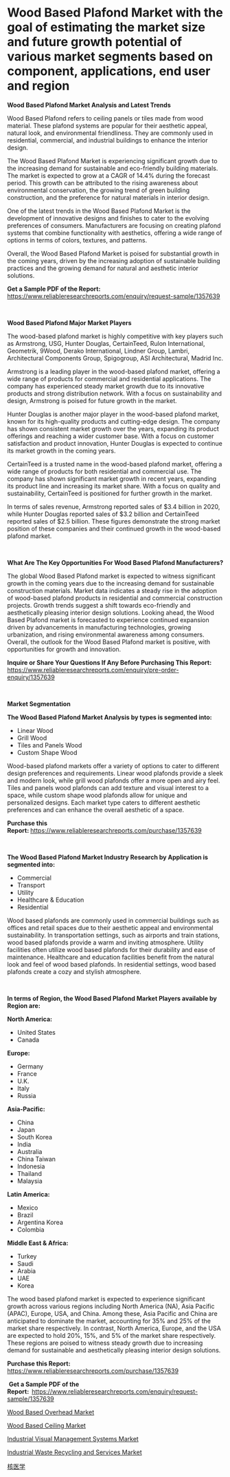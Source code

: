 <p><h1>Wood Based Plafond Market with the goal of estimating the market size and future growth potential of various market segments based on component, applications, end user and region</h1></p><p><strong>Wood Based Plafond Market Analysis and Latest Trends</strong></p>
<p><p>Wood Based Plafond refers to ceiling panels or tiles made from wood material. These plafond systems are popular for their aesthetic appeal, natural look, and environmental friendliness. They are commonly used in residential, commercial, and industrial buildings to enhance the interior design.</p><p>The Wood Based Plafond Market is experiencing significant growth due to the increasing demand for sustainable and eco-friendly building materials. The market is expected to grow at a CAGR of 14.4% during the forecast period. This growth can be attributed to the rising awareness about environmental conservation, the growing trend of green building construction, and the preference for natural materials in interior design.</p><p>One of the latest trends in the Wood Based Plafond Market is the development of innovative designs and finishes to cater to the evolving preferences of consumers. Manufacturers are focusing on creating plafond systems that combine functionality with aesthetics, offering a wide range of options in terms of colors, textures, and patterns.</p><p>Overall, the Wood Based Plafond Market is poised for substantial growth in the coming years, driven by the increasing adoption of sustainable building practices and the growing demand for natural and aesthetic interior solutions.</p></p>
<p><strong>Get a Sample PDF of the Report:&nbsp;</strong> <a href="https://www.reliableresearchreports.com/enquiry/request-sample/1357639">https://www.reliableresearchreports.com/enquiry/request-sample/1357639</a></p>
<p>&nbsp;</p>
<p><strong>Wood Based Plafond Major Market Players</strong></p>
<p><p>The wood-based plafond market is highly competitive with key players such as Armstrong, USG, Hunter Douglas, CertainTeed, Rulon International, Geometrik, 9Wood, Derako International, Lindner Group, Lambri, Architectural Components Group, Spigogroup, ASI Architectural, Madrid Inc.</p><p>Armstrong is a leading player in the wood-based plafond market, offering a wide range of products for commercial and residential applications. The company has experienced steady market growth due to its innovative products and strong distribution network. With a focus on sustainability and design, Armstrong is poised for future growth in the market.</p><p>Hunter Douglas is another major player in the wood-based plafond market, known for its high-quality products and cutting-edge design. The company has shown consistent market growth over the years, expanding its product offerings and reaching a wider customer base. With a focus on customer satisfaction and product innovation, Hunter Douglas is expected to continue its market growth in the coming years.</p><p>CertainTeed is a trusted name in the wood-based plafond market, offering a wide range of products for both residential and commercial use. The company has shown significant market growth in recent years, expanding its product line and increasing its market share. With a focus on quality and sustainability, CertainTeed is positioned for further growth in the market.</p><p>In terms of sales revenue, Armstrong reported sales of $3.4 billion in 2020, while Hunter Douglas reported sales of $3.2 billion and CertainTeed reported sales of $2.5 billion. These figures demonstrate the strong market position of these companies and their continued growth in the wood-based plafond market.</p></p>
<p>&nbsp;</p>
<p><strong>What Are The Key Opportunities For Wood Based Plafond Manufacturers?</strong></p>
<p><p>The global Wood Based Plafond market is expected to witness significant growth in the coming years due to the increasing demand for sustainable construction materials. Market data indicates a steady rise in the adoption of wood-based plafond products in residential and commercial construction projects. Growth trends suggest a shift towards eco-friendly and aesthetically pleasing interior design solutions. Looking ahead, the Wood Based Plafond market is forecasted to experience continued expansion driven by advancements in manufacturing technologies, growing urbanization, and rising environmental awareness among consumers. Overall, the outlook for the Wood Based Plafond market is positive, with opportunities for growth and innovation.</p></p>
<p><strong>Inquire or Share Your Questions If Any Before Purchasing This Report:</strong> <a href="https://www.reliableresearchreports.com/enquiry/pre-order-enquiry/1357639">https://www.reliableresearchreports.com/enquiry/pre-order-enquiry/1357639</a></p>
<p>&nbsp;</p>
<p><strong>Market Segmentation</strong></p>
<p><strong>The Wood Based Plafond Market Analysis by types is segmented into:</strong></p>
<p><ul><li>Linear Wood</li><li>Grill Wood</li><li>Tiles and Panels Wood</li><li>Custom Shape Wood</li></ul></p>
<p><p>Wood-based plafond markets offer a variety of options to cater to different design preferences and requirements. Linear wood plafonds provide a sleek and modern look, while grill wood plafonds offer a more open and airy feel. Tiles and panels wood plafonds can add texture and visual interest to a space, while custom shape wood plafonds allow for unique and personalized designs. Each market type caters to different aesthetic preferences and can enhance the overall aesthetic of a space.</p></p>
<p><strong>Purchase this Report:&nbsp;</strong><a href="https://www.reliableresearchreports.com/purchase/1357639">https://www.reliableresearchreports.com/purchase/1357639</a></p>
<p>&nbsp;</p>
<p><strong>The Wood Based Plafond Market Industry Research by Application is segmented into:</strong></p>
<p><ul><li>Commercial</li><li>Transport</li><li>Utility</li><li>Healthcare & Education</li><li>Residential</li></ul></p>
<p><p>Wood based plafonds are commonly used in commercial buildings such as offices and retail spaces due to their aesthetic appeal and environmental sustainability. In transportation settings, such as airports and train stations, wood based plafonds provide a warm and inviting atmosphere. Utility facilities often utilize wood based plafonds for their durability and ease of maintenance. Healthcare and education facilities benefit from the natural look and feel of wood based plafonds. In residential settings, wood based plafonds create a cozy and stylish atmosphere.</p></p>
<p>&nbsp;</p>
<p><strong>In terms of Region, the Wood Based Plafond Market Players available by Region are:</strong></p>
<p>
    <p> <strong> North America: </strong>
        <ul>
            <li>United States</li>
            <li>Canada</li>
        </ul>
        </p> 
    <p> <strong> Europe: </strong>
        <ul>
            <li>Germany</li>
            <li>France</li>
            <li>U.K.</li>
            <li>Italy</li>
            <li>Russia</li>
        </ul>
        </p> 
    <p> <strong> Asia-Pacific: </strong>
        <ul>
            <li>China</li>
            <li>Japan</li>
            <li>South Korea</li>
            <li>India</li>
            <li>Australia</li>
            <li>China Taiwan</li>
            <li>Indonesia</li>
            <li>Thailand</li>
            <li>Malaysia</li>
        </ul>
        </p> 
    <p> <strong> Latin America: </strong>
        <ul>
            <li>Mexico</li>
            <li>Brazil</li>
            <li>Argentina Korea</li>
            <li>Colombia</li>
        </ul>
        </p> 
    <p> <strong> Middle East & Africa: </strong>
        <ul>
            <li>Turkey</li>
            <li>Saudi</li>
            <li>Arabia</li>
            <li>UAE</li>
            <li>Korea</li>
        </ul>
    </p>
    </p>
<p><p>The wood based plafond market is expected to experience significant growth across various regions including North America (NA), Asia Pacific (APAC), Europe, USA, and China. Among these, Asia Pacific and China are anticipated to dominate the market, accounting for 35% and 25% of the market share respectively. In contrast, North America, Europe, and the USA are expected to hold 20%, 15%, and 5% of the market share respectively. These regions are poised to witness steady growth due to increasing demand for sustainable and aesthetically pleasing interior design solutions.</p></p>
<p><strong>Purchase this Report: </strong><a href="https://www.reliableresearchreports.com/purchase/1357639">https://www.reliableresearchreports.com/purchase/1357639</a></p>
<p>&nbsp;<strong>Get a Sample PDF of the Report:&nbsp;&nbsp;</strong><a href="https://www.reliableresearchreports.com/enquiry/request-sample/1357639">https://www.reliableresearchreports.com/enquiry/request-sample/1357639</a></p>
<p><strong></strong></p>
<p><p><a href="https://github.com/lubmix/Market-Research-Report-List-1/blob/main/wood-based-overhead-market.md">Wood Based Overhead Market</a></p><p><a href="https://github.com/joannagoyvaerts/Market-Research-Report-List-1/blob/main/wood-based-ceiling-market.md">Wood Based Ceiling Market</a></p><p><a href="https://issuu.com/reportprime-2/docs/industrial-visual-management-systems-market-size-2">Industrial Visual Management Systems Market</a></p><p><a href="https://issuu.com/reportprime-2/docs/industrial-waste-recycling-and-services-market-siz">Industrial Waste Recycling and Services Market</a></p><p><a href="https://github.com/wkuactfdzwizk06/Market-Research-Report-List-1/blob/main/3397952194644.md">核医学</a></p></p>